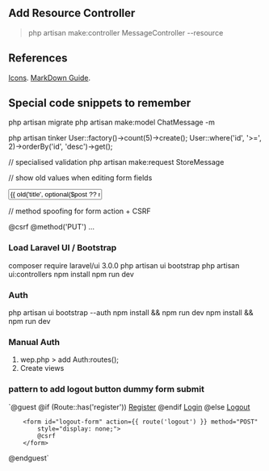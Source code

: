 ## Add Resource Controller 
> php artisan make:controller MessageController --resource

## References
[Icons](https://icons8.com/icon/set/messaging/plasticine).
[MarkDown Guide](https://www.markdownguide.org/basic-syntax).

## Special code snippets to remember
php artisan migrate
php artisan make:model ChatMessage -m

php artisan tinker
User::factory()->count(5)->create();
User::where('id', '>=', 2)->orderBy('id', 'desc')->get();

// specialised validation
php artisan make:request StoreMessage

// show old values when editing form fields
<div><input type="text" name="title" value="{{ old('title', optional($post ?? null)->title) }}"></div>

// method spoofing for form action + CSRF
    <form action="{{ route('messages.update', ['message' => $message->id]) }}" method="POST">
        @csrf
        @method('PUT')
        ...
    </form>

### Load Laravel UI / Bootstrap
composer require laravel/ui 3.0.0
php artisan ui bootstrap
php artisan ui:controllers
npm install
npm run dev

### Auth
php artisan ui bootstrap --auth
npm install && npm run dev
npm install && npm run dev

### Manual Auth
1. wep.php > add Auth:routes();
2. Create views


### pattern to add logout button dummy form submit
`@guest
    @if (Route::has('register'))
        <a class="p-2 text-dark" href="{{ route('register') }}">Register</a>
    @endif
        <a class="p-2 text-dark" href="{{ route('login') }}">Login</a>
@else
        <a class="p-2 text-dark" href="{{ route('logout') }}"
        onclick="event.preventDefault();document.getElementById('logout-form').submit()"
        >Logout</a>

        <form id="logout-form" action={{ route('logout') }} method="POST"
            style="display: none;">
            @csrf
        </form>
@endguest`
